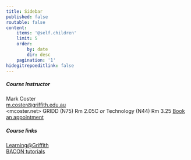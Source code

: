 ```yaml
---
title: Sidebar
published: false
routable: false
content:
    items: '@self.children'
    limit: 5
    order:
        by: date
        dir: desc
    pagination: '1'
hidegitrepoeditlink: false
---
```


##### Course Instructor
Mark Coster  
<m.coster@griffith.edu.au>   
<mcoster.net>
GRIDD (N75) Rm 2.05C _or_
Technology (N44) Rm 3.25
[Book an appointment](https://mcoster.youcanbook.me/)

##### Course links
[Learning@Griffith](https://bblearn.griffith.edu.au/webapps/blackboard/execute/announcement?method=search&context=course&course_id=_60957_1&handle=cp_announcements&mode=cpview)  
[BACON tutorials](https://learnbacon.com)